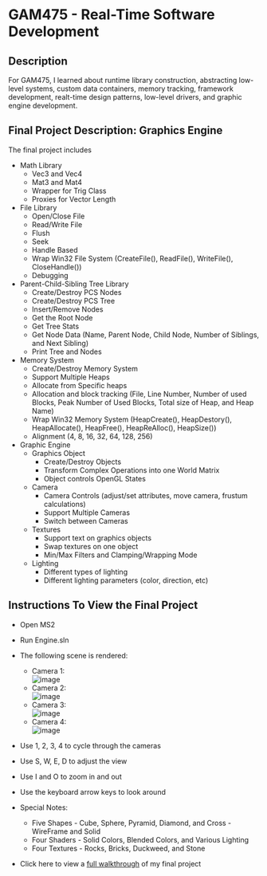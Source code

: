 # GAM475 - Real-Time Software Development
## Description
For GAM475, I learned about runtime library construction, abstracting low-level systems, custom data containers, memory tracking, framework development, realt-time design patterns, low-level drivers, and graphic engine development.

## Final Project Description: Graphics Engine
The final project includes 
* Math Library
  * Vec3 and Vec4
  * Mat3 and Mat4
  * Wrapper for Trig Class
  * Proxies for Vector Length
* File Library
  * Open/Close File
  * Read/Write File
  * Flush
  * Seek
  * Handle Based
  * Wrap Win32 File System (CreateFile(), ReadFile(), WriteFile(), CloseHandle())
  * Debugging
* Parent-Child-Sibling Tree Library
  * Create/Destroy PCS Nodes
  * Create/Destroy PCS Tree
  * Insert/Remove Nodes
  * Get the Root Node
  * Get Tree Stats
  * Get Node Data (Name, Parent Node, Child Node, Number of Siblings, and Next Sibling)
  * Print Tree and Nodes
* Memory System
  * Create/Destroy Memory System
  * Support Multiple Heaps
  * Allocate from Specific heaps
  * Allocation and block tracking (File, Line Number, Number of used Blocks, Peak Number of Used Blocks, Total size of Heap, and Heap Name)
  * Wrap Win32 Memory System (HeapCreate(), HeapDestory(), HeapAllocate(), HeapFree(), HeapReAlloc(), HeapSize())
  * Alignment (4, 8, 16, 32, 64, 128, 256)
* Graphic Engine
  * Graphics Object
    * Create/Destroy Objects
    * Transform Complex Operations into one World Matrix
    * Object controls OpenGL States
  * Camera
    * Camera Controls (adjust/set attributes, move camera, frustum calculations)
    * Support Multiple Cameras
    * Switch between Cameras
  * Textures
    * Support text on graphics objects
    * Swap textures on one object
    * Min/Max Filters and Clamping/Wrapping Mode
  * Lighting
    * Different types of lighting
    * Different lighting parameters (color, direction, etc)

## Instructions To View the Final Project
* Open MS2
* Run Engine.sln
* The following scene is rendered:
  * Camera 1: <br>
    ![image](https://github.com/Waachel/GAM475/assets/12739252/5b65bfac-6c96-42a4-ac41-a2d1aaedb9b4)
  * Camera 2: <br>
    ![image](https://github.com/Waachel/GAM475/assets/12739252/3dbdf116-b006-4e4d-a417-68e749de7986)
  * Camera 3: <br>
    ![image](https://github.com/Waachel/GAM475/assets/12739252/b2c0ada7-4944-4f98-810f-a19ffc72ce66)
  * Camera 4: <br>
    ![image](https://github.com/Waachel/GAM475/assets/12739252/33118f12-4522-4b10-a69c-dd8589bb0af3)
* Use 1, 2, 3, 4 to cycle through the cameras
* Use S, W, E, D to adjust the view
* Use I and O to zoom in and out
* Use the keyboard arrow keys to look around
* Special Notes:
  * Five Shapes - Cube, Sphere, Pyramid, Diamond, and Cross - WireFrame and Solid
  * Four Shaders - Solid Colors, Blended Colors, and Various Lighting
  * Four Textures - Rocks, Bricks, Duckweed, and Stone

* Click here to view a [full walkthrough](https://youtu.be/3o6tAZnavw8) of my final project
